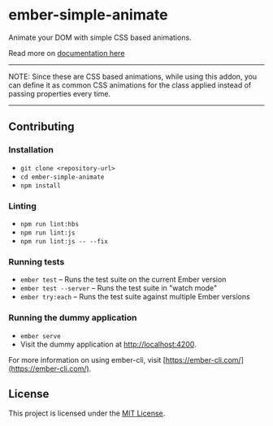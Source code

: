 ember-simple-animate
==============================================================================

Animate your DOM with simple CSS based animations.

Read more on [documentation here](https://abhilashlr.github.io/ember-simple-animate/)

---

NOTE: Since these are CSS based animations, while using this addon, you can define it as common CSS animations for the class applied instead of passing properties every time.

----
Contributing
------------------------------------------------------------------------------

### Installation

* `git clone <repository-url>`
* `cd ember-simple-animate`
* `npm install`

### Linting

* `npm run lint:hbs`
* `npm run lint:js`
* `npm run lint:js -- --fix`

### Running tests

* `ember test` – Runs the test suite on the current Ember version
* `ember test --server` – Runs the test suite in "watch mode"
* `ember try:each` – Runs the test suite against multiple Ember versions

### Running the dummy application

* `ember serve`
* Visit the dummy application at [http://localhost:4200](http://localhost:4200).

For more information on using ember-cli, visit [https://ember-cli.com/](https://ember-cli.com/).

License
------------------------------------------------------------------------------

This project is licensed under the [MIT License](LICENSE.md).
